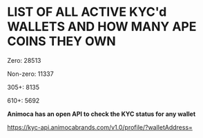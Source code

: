 # LIST OF ALL ACTIVE KYC'd WALLETS AND HOW MANY APE COINS THEY OWN

Zero: 28513

Non-zero: 11337

305+: 8135

610+: 5692

**Animoca has an open API to check the KYC status for any wallet**

https://kyc-api.animocabrands.com/v1.0/profile/?walletAddress=